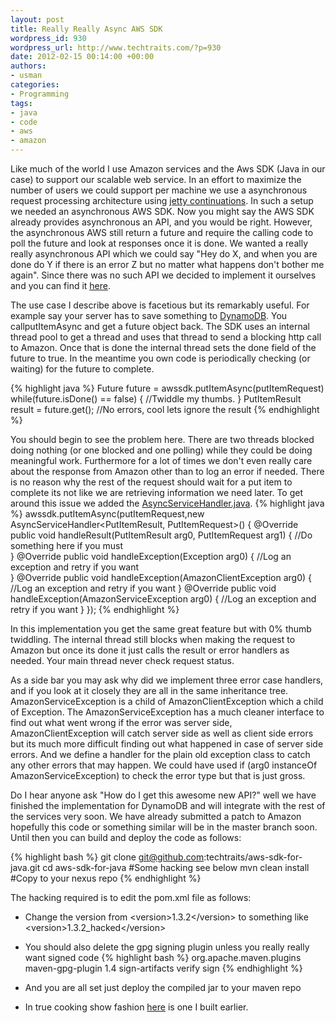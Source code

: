 ```yaml
--- 
layout: post
title: Really Really Async AWS SDK
wordpress_id: 930
wordpress_url: http://www.techtraits.com/?p=930
date: 2012-02-15 00:14:00 +00:00
authors: 
- usman
categories: 
- Programming
tags:
- java
- code
- aws
- amazon
---
```

Like much of the world I use Amazon services and the Aws SDK (Java in our case) to support our scalable web service. In an effort to maximize the number of users we could support per machine we use a asynchronous request processing architecture using <a href="http://docs.codehaus.org/display/JETTY/Continuations" title="Contiuations" target="_blank">jetty continuations</a>. In such a setup we needed an asynchronous AWS SDK. Now you might say the AWS SDK already provides asynchronous an API, and you would be right. However, the asynchronous AWS still return a future and require the calling code to poll the future and look at responses once it is done. We wanted a really really asynchronous API which we could say "Hey do X, and when you are done do Y if there is an error Z but no matter what happens don't bother me again". Since there was no such API we decided to implement it ourselves and you can find it <a href="https://github.com/techtraits/aws-sdk-for-java" title="Tech traits Aws SDK for Java" target="_blank">here</a>. 
<!--more-->
The use case I describe above is facetious but its remarkably useful. For example say your server has to save something to <a href="http://aws.amazon.com/dynamodb/" title="DynamoDB" target="_blank">DynamoDB</a>. You callputItemAsync and get a future object back. The SDK uses an internal thread pool to get a thread and uses that thread to send a blocking http call to Amazon. Once that is done the internal thread sets the done field of the future to true. In the meantime you own code is periodically checking (or waiting) for the future to complete.

{% highlight java %}
Future<PutItemResult> future = awssdk.putItemAsync(putItemRequest)
while(future.isDone() == false) {
        //Twiddle my thumbs.
}
PutItemResult result = future.get();
//No errors, cool lets ignore the result
{% endhighlight %}
&nbsp;

You should begin to see the problem here. There are two threads blocked doing nothing (or one blocked and one polling) while they could be doing meaningful work. Furthermore for a lot of times we don't even really care about the response from Amazon other than to log an error if needed. There is no reason why the rest of the request should wait for a put item to complete its not like we are retrieving information we need later. To get around this issue we added the <a href="https://github.com/techtraits/aws-sdk-for-java/blob/master/src/main/java/com/amazonaws/AsyncServiceHandler.java" target="_blank">AsyncServiceHandler.java</a>. 
{% highlight java %}
awssdk.putItemAsync(putItemRequest,new AsyncServiceHandler<PutItemResult, 
                PutItemRequest>() {
        @Override
        public void handleResult(PutItemResult arg0, PutItemRequest arg1) {
                //Do something here if you must  
        }
        @Override
        public void handleException(Exception arg0) {
                //Log an exception and retry if you want    
        }
        @Override
        public void handleException(AmazonClientException arg0) {
                //Log an exception and retry if you want
        }
        @Override
        public void handleException(AmazonServiceException arg0) {
                //Log an exception and retry if you want
        }
    });
{% endhighlight %}
&nbsp;

In this implementation you get the same great feature but with 0% thumb twiddling. The internal thread still blocks when making the request to Amazon but once its done it just calls the result or error handlers as needed. Your main thread never check request status. 

As a side bar you may ask why did we implement three error case handlers, and if you look at it closely they are all in the same inheritance tree. AmazonServiceException is a child of AmazonClientException which a child of  Exception. The AmazonServiceException has a much cleaner interface to find out what went wrong if the error was server side, AmazonClientException will catch server side as well as client side errors but its much more difficult finding out what happened in case of server side errors. And we define a handler for the plain old exception class to catch any other errors that may happen. We could have used if (arg0 instanceOf AmazonServiceException) to check the error type but that is just gross.  

Do I hear anyone ask "How do I get this awesome new API?" well we have finished the implementation for DynamoDB and will integrate with the rest of the services very soon. We have already submitted a patch to Amazon hopefully this code or something similar will be in the master branch soon. Until then you can build and deploy the code as follows:

{% highlight bash %}
git clone git@github.com:techtraits/aws-sdk-for-java.git
cd aws-sdk-for-java
#Some hacking see below
mvn clean install
#Copy to your nexus repo
{% endhighlight %}
&nbsp;


The hacking required is to edit the pom.xml file as follows:

* Change the version from &lt;version&gt;1.3.2&lt;/version&gt; to something like &lt;version&gt;1.3.2_hacked&lt;/version&gt;

* You should also delete the gpg signing plugin unless you really really want signed code
{% highlight bash %}
      <plugins>
        <plugin>
          <groupId>org.apache.maven.plugins</groupId>
          <artifactId>maven-gpg-plugin</artifactId>
          <version>1.4</version>
          <executions>
            <execution>
              <id>sign-artifacts</id>
              <phase>verify</phase>
              <goals>
                <goal>sign</goal>
              </goals>
            </execution>
          </executions>
        </plugin>
      </plugins>
{% endhighlight %}
&nbsp;

* And you are all set just deploy the compiled jar to your maven repo
* In true cooking show fashion [here](/assets/aws-java-sdk-1.3.8_modified.jar) is one I built earlier.


